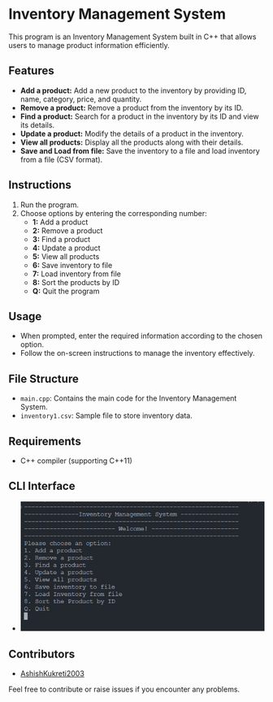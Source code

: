 # Inventory Management System

This program is an Inventory Management System built in C++ that allows users to manage product information efficiently.

## Features

- **Add a product:** Add a new product to the inventory by providing ID, name, category, price, and quantity.
- **Remove a product:** Remove a product from the inventory by its ID.
- **Find a product:** Search for a product in the inventory by its ID and view its details.
- **Update a product:** Modify the details of a product in the inventory.
- **View all products:** Display all the products along with their details.
- **Save and Load from file:** Save the inventory to a file and load inventory from a file (CSV format).

## Instructions

1. Run the program.
2. Choose options by entering the corresponding number:
   - **1:** Add a product
   - **2:** Remove a product
   - **3:** Find a product
   - **4:** Update a product
   - **5:** View all products
   - **6:** Save inventory to file
   - **7:** Load inventory from file
   - **8:** Sort the products by ID
   - **Q:** Quit the program

## Usage

- When prompted, enter the required information according to the chosen option.
- Follow the on-screen instructions to manage the inventory effectively.

## File Structure

- `main.cpp`: Contains the main code for the Inventory Management System.
- `inventory1.csv`: Sample file to store inventory data.

## Requirements

- C++ compiler (supporting C++11)

## CLI Interface

- ![Alt text](./snapshot/image.png)

## Contributors

- [AshishKukreti2003](https://github.com/AshishKukreti2003)

Feel free to contribute or raise issues if you encounter any problems.

